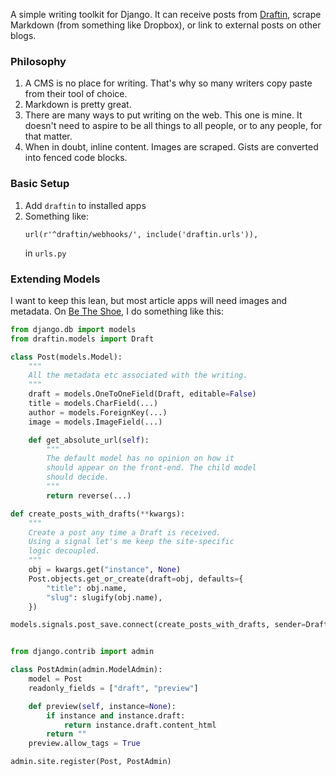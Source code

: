 A simple writing toolkit for Django. It can receive posts
from [Draftin](https://draftin.com/), scrape Markdown (from something
like Dropbox), or link to external posts on other blogs.

### Philosophy

1. A CMS is no place for writing. That's why so many writers copy
   paste from their tool of choice.
2. Markdown is pretty great.
3. There are many ways to put writing on the web. This one is mine.
   It doesn't need to aspire to be all things to all people, or
   to any people, for that matter.
4. When in doubt, inline content. Images are scraped. Gists are converted
   into fenced code blocks. 

### Basic Setup

1. Add `draftin` to installed apps
2. Something like:
   ```
   url(r'^draftin/webhooks/', include('draftin.urls')),
   ```
   in `urls.py`

### Extending Models

I want to keep this lean, but most article apps will need images
and metadata. On [Be The Shoe](http://betheshoe.com), I do something
like this:

```python
from django.db import models
from draftin.models import Draft

class Post(models.Model):
    """
    All the metadata etc associated with the writing.
    """
    draft = models.OneToOneField(Draft, editable=False)
    title = models.CharField(...)
    author = models.ForeignKey(...)
    image = models.ImageField(...)

    def get_absolute_url(self):
        """
        The default model has no opinion on how it
        should appear on the front-end. The child model
        should decide.
        """
        return reverse(...)

def create_posts_with_drafts(**kwargs):
    """
    Create a post any time a Draft is received.
    Using a signal let's me keep the site-specific
    logic decoupled.
    """
    obj = kwargs.get("instance", None)
    Post.objects.get_or_create(draft=obj, defaults={
        "title": obj.name,
        "slug": slugify(obj.name),
    })

models.signals.post_save.connect(create_posts_with_drafts, sender=Draft)

```

```python

from django.contrib import admin

class PostAdmin(admin.ModelAdmin):
    model = Post
    readonly_fields = ["draft", "preview"]

    def preview(self, instance=None):
        if instance and instance.draft:
            return instance.draft.content_html
        return ""
    preview.allow_tags = True

admin.site.register(Post, PostAdmin)

```